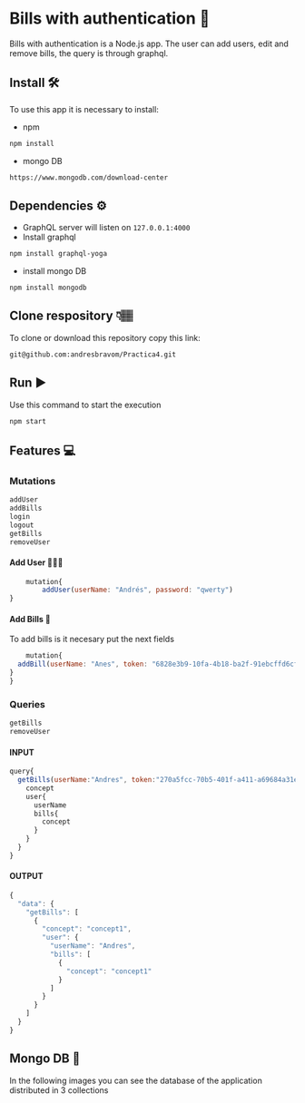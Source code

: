 # Bills with authentication  🔐
Bills with authentication is a Node.js app. The user can add users, edit and remove bills, the query is through graphql.
## Install 🛠️
To use this app it is necessary to install:
* npm
```sh
npm install
```
* mongo DB
```sh
https://www.mongodb.com/download-center
```
## Dependencies ⚙️
* GraphQL server will listen on `127.0.0.1:4000`
* Install graphql
```sh
npm install graphql-yoga
```
* install mongo DB
```sh
npm install mongodb
```

## Clone respository 👇🏽
To clone or download this repository copy this link:
```sh
git@github.com:andresbravom/Practica4.git
```

## Run ▶️
Use this command to start the execution
```js
npm start
```
## Features 💻
### Mutations
```js
addUser
addBills
login
logout
getBills
removeUser
```
#### Add User 👨🏻‍💼
```js
    mutation{
        addUser(userName: "Andrés", password: "qwerty")
}
```
#### Add Bills 🧾
To add bills is it necesary put the next fields

```js
    mutation{
  addBill(userName: "Anes", token: "6828e3b9-10fa-4b18-ba2f-91ebcffd6cf8", amount: 23, concept: "concept1", date: "02/10/2019"){
} 
}
```

### Queries
```js
getBills
removeUser

```
#### INPUT
```js
query{
  getBills(userName:"Andres", token:"270a5fcc-70b5-401f-a411-a69684a31e11"){
    concept
    user{
      userName
      bills{
        concept
      }
    }
  }
}
```
#### OUTPUT
```js
{
  "data": {
    "getBills": [
      {
        "concept": "concept1",
        "user": {
          "userName": "Andres",
          "bills": [
            {
              "concept": "concept1"
            }
          ]
        }
      }
    ]
  }
}
```

## Mongo DB 📸
In the following images you can see the database of the application distributed in 3 collections

